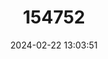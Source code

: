 ---
title: "154752"
category: "Heteroconger taylori"
draft: false
date: 2024-02-22 13:03:51
languages:
  Undetermined: ["Úhořovec taylorův"]
  English: ["Taylor's Garden Eel"]
---